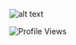 
![alt text](https://github.com/sauravpradhan1/sauravpradhan1/blob/master/Hello%20there%2C.gif)

![Profile Views](https://komarev.com/ghpvc/?username=sauravpradhan1)
<!--
**sauravpradhan1/sauravpradhan1** is a ✨ _special_ ✨ repository because its `README.md` (this file) appears on your GitHub profile.
